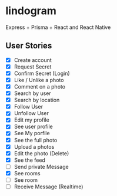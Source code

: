 # lindogram

Express + Prisma + React and React Native

## User Stories

- [x] Create account
- [x] Request Secret
- [x] Confirm Secret (Login)
- [x] Like / Unlike a photo
- [x] Comment on a photo
- [x] Search by user
- [x] Search by location
- [x] Follow User
- [x] Unfollow User
- [x] Edit my profile
- [x] See user profile
- [x] See My porfile
- [x] See the full photo
- [x] Upload a photos
- [x] Edit the photo (Delete)
- [x] See the feed
- [ ] Send private Message
- [x] See rooms
- [ ] See room
- [ ] Receive Message (Realtime)
